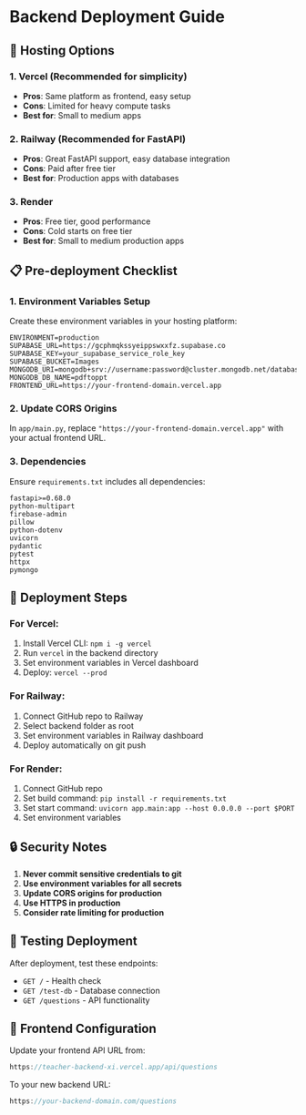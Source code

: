 # Backend Deployment Guide

## 🚀 Hosting Options

### 1. Vercel (Recommended for simplicity)
- **Pros**: Same platform as frontend, easy setup
- **Cons**: Limited for heavy compute tasks
- **Best for**: Small to medium apps

### 2. Railway (Recommended for FastAPI)
- **Pros**: Great FastAPI support, easy database integration
- **Cons**: Paid after free tier
- **Best for**: Production apps with databases

### 3. Render
- **Pros**: Free tier, good performance
- **Cons**: Cold starts on free tier
- **Best for**: Small to medium production apps

## 📋 Pre-deployment Checklist

### 1. Environment Variables Setup
Create these environment variables in your hosting platform:

```
ENVIRONMENT=production
SUPABASE_URL=https://gcphmqkssyeippswxxfz.supabase.co
SUPABASE_KEY=your_supabase_service_role_key
SUPABASE_BUCKET=Images
MONGODB_URI=mongodb+srv://username:password@cluster.mongodb.net/database
MONGODB_DB_NAME=pdftoppt
FRONTEND_URL=https://your-frontend-domain.vercel.app
```

### 2. Update CORS Origins
In `app/main.py`, replace `"https://your-frontend-domain.vercel.app"` with your actual frontend URL.

### 3. Dependencies
Ensure `requirements.txt` includes all dependencies:
```
fastapi>=0.68.0
python-multipart
firebase-admin
pillow
python-dotenv
uvicorn
pydantic
pytest
httpx
pymongo
```

## 🔧 Deployment Steps

### For Vercel:
1. Install Vercel CLI: `npm i -g vercel`
2. Run `vercel` in the backend directory
3. Set environment variables in Vercel dashboard
4. Deploy: `vercel --prod`

### For Railway:
1. Connect GitHub repo to Railway
2. Select backend folder as root
3. Set environment variables in Railway dashboard
4. Deploy automatically on git push

### For Render:
1. Connect GitHub repo
2. Set build command: `pip install -r requirements.txt`
3. Set start command: `uvicorn app.main:app --host 0.0.0.0 --port $PORT`
4. Set environment variables

## 🔒 Security Notes

1. **Never commit sensitive credentials to git**
2. **Use environment variables for all secrets**
3. **Update CORS origins for production**
4. **Use HTTPS in production**
5. **Consider rate limiting for production**

## 🧪 Testing Deployment

After deployment, test these endpoints:
- `GET /` - Health check
- `GET /test-db` - Database connection
- `GET /questions` - API functionality

## 📱 Frontend Configuration

Update your frontend API URL from:
```javascript
https://teacher-backend-xi.vercel.app/api/questions
```

To your new backend URL:
```javascript
https://your-backend-domain.com/questions
``` 